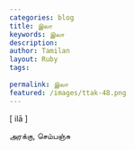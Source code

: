 ```yaml
---
categories: blog
title: இலா
keywords: இலா
description: 
author: Tamilan
layout: Ruby
tags: 
 
permalink: இலா
featured: /images/ttak-48.png
---
```

  
[ ilā ]  
  
அரக்கு, செம்பஞ்சு